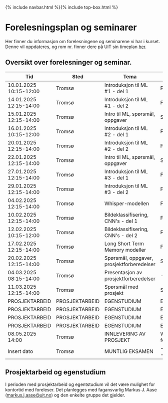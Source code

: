 {% include navbar.html %}{% include top-box.html %}
# Forelesningsplan og seminarer 
Her finner du informasjon om forelesningene og seminarene vi har i kurset.
Denne vil oppdateres, og rom nr. finner dere på UiT sin timeplan [her](https://timeplan.uit.no/emne_timeplan.php?sem=25v&module=SOK-3023-1).


## Oversikt over forelesninger og seminar.

| Tid            | Sted            | Tema               |Type               |
|----------------|-----------------|--------------------|--------------------|
|10.01.2025  10:15-12:00    |Tromsø  |Introduksjon til ML #1 - del 1 |Forelesning|
|14.01.2025  12:15-14:00    |Tromsø  |Introduksjon til ML #1 - del 2 |Forelesning|
|15.01.2025  12:15-14:00    |Tromsø  |Intro til ML, spørsmål, oppgaver |Seminar|
|16.01.2025  10:15-12:00    |Tromsø  |Introduksjon til ML #2 - del 1 |Forelesning|
|20.01.2025  12:15-14:00    |Tromsø  |Introduksjon til ML #2 - del 2 |Forelesning|
|22.01.2025  12:15-14:00    |Tromsø  |Intro til ML, spørsmål, oppgaver |Seminar|
|27.01.2025  12:15-14:00    |Tromsø  |Introduksjon til ML #3 - del 1 |Forelesning|
|29.01.2025  12:15-14:00    |Tromsø  |Introduksjon til ML #3 - del 2 |Forelesning|
|04.02.2025  12:15-14:00    |Tromsø  |Whisper-modellen |Forelesning|
|10.02.2025  12:15-14:00    |Tromsø  |Bildeklassifisering, CNN's - del 1|Forelesning |
|12.02.2025  10:15-12:00    |Tromsø  |Bildeklassifisering, CNN's - del 2|Forelesning |
|17.02.2025  12:15-14:00    |Tromsø  |Long Short Term Memory modeller |Forelesning |
|20.02.2025  12:15-14:00    |Tromsø  |Spørsmål, oppgaver, prosjektforberedelser |Seminar |
|04.03.2025  08:15-14:00    |Tromsø  |Presentasjon av prosjektforberedelser |----- |
|11.03.2025  12:15-14:00    |Tromsø  |Spørsmål med prosjekt |Seminar|
|PROSJEKTARBEID|PROSJEKTARBEID|EGENSTUDIUM|EGENSTUDIUM|
|PROSJEKTARBEID|PROSJEKTARBEID|EGENSTUDIUM|EGENSTUDIUM|
|PROSJEKTARBEID|PROSJEKTARBEID|EGENSTUDIUM|EGENSTUDIUM|
|PROSJEKTARBEID|PROSJEKTARBEID|EGENSTUDIUM|EGENSTUDIUM|
|08.05.2025  14:00    |Tromsø  |INNLEVERING AV PROSJEKT |Wiseflow-link for innlevering |
|Insert dato|Tromsø|MUNTLIG EKSAMEN|--------------------|

## Prosjektarbeid og egenstudium
I perioden med prosjektarbeid og egentstudium vil det være mulighet for kontortid med foreleser. Det planlegges med fagansvarlig Markus J. Aase (markus.j.aase@uit.no) og den enkelte gruppe det gjelder.









   





